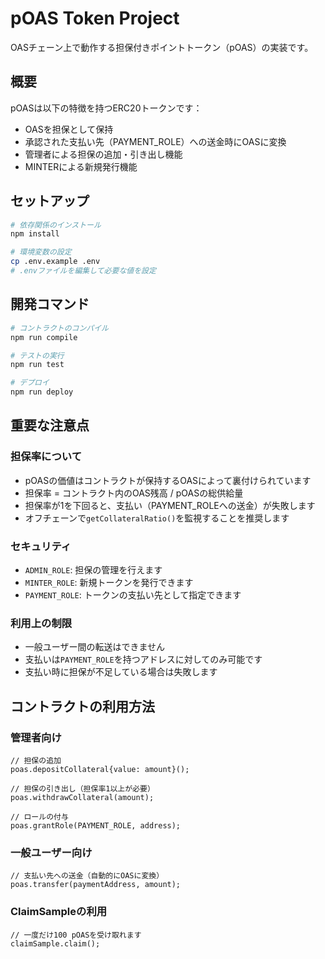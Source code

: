 # pOAS Token Project

OASチェーン上で動作する担保付きポイントトークン（pOAS）の実装です。

## 概要

pOASは以下の特徴を持つERC20トークンです：

- OASを担保として保持
- 承認された支払い先（PAYMENT_ROLE）への送金時にOASに変換
- 管理者による担保の追加・引き出し機能
- MINTERによる新規発行機能

## セットアップ

```bash
# 依存関係のインストール
npm install

# 環境変数の設定
cp .env.example .env
# .envファイルを編集して必要な値を設定
```

## 開発コマンド

```bash
# コントラクトのコンパイル
npm run compile

# テストの実行
npm run test

# デプロイ
npm run deploy
```

## 重要な注意点

### 担保率について

- pOASの価値はコントラクトが保持するOASによって裏付けられています
- 担保率 = コントラクト内のOAS残高 / pOASの総供給量
- 担保率が1を下回ると、支払い（PAYMENT_ROLEへの送金）が失敗します
- オフチェーンで`getCollateralRatio()`を監視することを推奨します

### セキュリティ

- `ADMIN_ROLE`: 担保の管理を行えます
- `MINTER_ROLE`: 新規トークンを発行できます
- `PAYMENT_ROLE`: トークンの支払い先として指定できます

### 利用上の制限

- 一般ユーザー間の転送はできません
- 支払いは`PAYMENT_ROLE`を持つアドレスに対してのみ可能です
- 支払い時に担保が不足している場合は失敗します

## コントラクトの利用方法

### 管理者向け

```solidity
// 担保の追加
poas.depositCollateral{value: amount}();

// 担保の引き出し（担保率1以上が必要）
poas.withdrawCollateral(amount);

// ロールの付与
poas.grantRole(PAYMENT_ROLE, address);
```

### 一般ユーザー向け

```solidity
// 支払い先への送金（自動的にOASに変換）
poas.transfer(paymentAddress, amount);
```

### ClaimSampleの利用

```solidity
// 一度だけ100 pOASを受け取れます
claimSample.claim();
```
